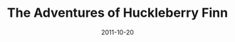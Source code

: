 ---
title: "The Adventures of Huckleberry Finn"
bookAuthor: "Mark Twain"
layout: book
format: "book"
recommended: "true"
date: "2011-10-20"
tag: book
projects: false
books: true
hidden: false
category: book
amazonLink: "http://amzn.to/2wg9BHr"
---